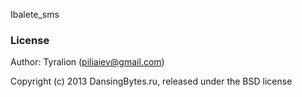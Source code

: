 Ibalete_sms

### License

Author: Tyralion (piliaiev@gmail.com)

Copyright (c) 2013 DansingBytes.ru, released under the BSD license
